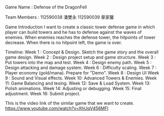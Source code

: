 Game Name : Defense of the DragonFell

Team Members : 112590038 潘雙永
               112590039 章家馨
               
Game Introduction
    I want to create a classic tower defense game in which
    player can build towers and he has to defense against the
    waves of enemies. When enemies reaches the defense tower,
    the hitpoints of tower decrease. When there is no hitpoint
    left, the game is over.
    
Timeline:
Week 1 : Concept & Design. Sketch the game story and the overall game design.
Week 2 : Design project setup and game structure.
Week 3 : Put towers into the map and test.
Week 4 : Design enemy path.
Week 5 : Design attacking and damage system.
Week 6 : Difficulty scaling.
Week 7 : Player economy (gold/mana). Prepare for "Demo".
Week 8 : Design UI
Week 9 : Sound and Visual effects.
Week 10: Advanced Towers & Enemies.
Week 11: Game Balancing and tesing.
Week 12: Save & Load System.
Week 13: Polish animations.
Week 14: Adjusting or debugging.
Week 15: Final adjustment.
Week 16: Submit project.


This is the video link of the similar game that we want to create.
https://www.youtube.com/watch?v=XhUqV456MFI
    
    
